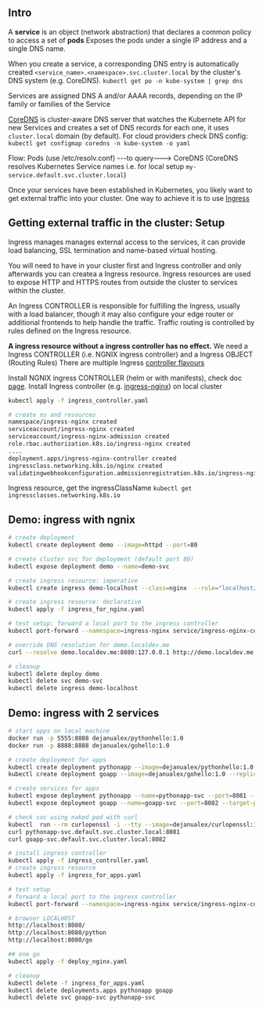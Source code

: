 ## Intro

A **service** is an object (network abstraction) that declares a common policy to access a set of **pods**
Exposes the pods under a single IP address and a single DNS name.

When you create a service, a corresponding DNS entry is automatically created  `<service_name>.<namespace>.svc.cluster.local` by the cluster's DNS system (e.g. CoreDNS). `kubectl get po -n kube-system | grep dns`

Services are assigned DNS A and/or AAAA records, depending on the IP family or families of the Service

[CoreDNS](https://kubernetes.io/docs/concepts/services-networking/service/#dns) is cluster-aware DNS server that watches the Kubernete API for new Services and creates a set of DNS records for each one, it uses `cluster.local` domain (by default).
For cloud providers check DNS config: `kubectl get configmap coredns -n kube-system -o yaml`

Flow: Pods (use /etc/resolv.conf) ---to query---> CoreDNS (CoreDNS resolves Kubernetes Service names i.e. for local setup `my-service.default.svc.cluster.local`)

Once your services have been established in Kubernetes, you likely want to get external traffic into your cluster. One way to achieve it is to use [Ingress](https://kubernetes.io/docs/concepts/services-networking/ingress/)

## Getting external traffic in the cluster: Setup

Ingress manages manages external access to the services, it can provide load balancing, SSL termination and name-based virtual hosting.

You will need to have in your cluster first and Ingress controller and only afterwards you can createa a Ingress resource. Ingress resources are used to expose HTTP and HTTPS routes from outside the cluster to services within the cluster.  

An Ingress CONTROLLER is responsible for fulfilling the Ingress, usually with a load balancer, though it may also configure your edge router or additional frontends to help handle the traffic.
Traffic routing is controlled by rules defined on the Ingress resource. 

**A ingress resource without a ingress controller has no effect.**
We need a Ingress CONTROLLER (i.e. NGNIX ingress controller) and a Ingress OBJECT (Routing Rules)
There are multiple Ingress [controller flavours](https://kubernetes.io/docs/concepts/services-networking/ingress-controllers/)

Install NGNIX ingress CONTROLLER (helm or with manifests), check doc [page](https://docs.nginx.com/nginx-ingress-controller/installation/installing-nic/). Install Ingress controller (e.g. [ingress-nginx](https://kubernetes.github.io/ingress-nginx/deploy/#docker-desktop)) on local cluster

```bash
kubectl apply -f ingress_controller.yaml

# create ns and resources
namespace/ingress-nginx created
serviceaccount/ingress-nginx created
serviceaccount/ingress-nginx-admission created
role.rbac.authorization.k8s.io/ingress-nginx created
....
deployment.apps/ingress-nginx-controller created
ingressclass.networking.k8s.io/nginx created
validatingwebhookconfiguration.admissionregistration.k8s.io/ingress-nginx-admission created
```

Ingress resource, get the ingressClassName `kubectl get ingressclasses.networking.k8s.io`

## Demo: ingress with ngnix

```bash
# create deployment
kubectl create deployment demo --image=httpd --port=80

# create cluster svc for deployment (default port 80)
kubectl expose deployment demo --name=demo-svc

# create ingress resource: imperative
kubectl create ingress demo-localhost --class=nginx  --rule="localhost/*=demo:80"

# create ingress resource: declarative
kubectl apply -f ingress_for_nginx.yaml

# test setup: forward a local port to the ingress controller
kubectl port-forward --namespace=ingress-nginx service/ingress-nginx-controller 8080:80

# override DNS resolution for demo.localdev.me
curl --resolve demo.localdev.me:8080:127.0.0.1 http://demo.localdev.me:8080

# cleanup
kubectl delete deploy demo
kubectl delete svc demo-svc
kubectl delete ingress demo-localhost
```

## Demo: ingress with 2 services 

```bash
# start apps on local machine
docker run -p 5555:8888 dejanualex/pythonhello:1.0
docker run -p 8888:8888 dejanualex/gohello:1.0

# create deployment for apps
kubectl create deployment pythonapp --image=dejanualex/pythonhello:1.0 --replicas=2
kubectl create deployment goapp --image=dejanualex/gohello:1.0 --replicas=2

# create services for apps
kubectl expose deployment pythonapp --name=pythonapp-svc --port=8081 --target-port=8888
kubectl expose deployment goapp --name=goapp-svc --port=8082 --target-port=8888

# check svc using naked pod with curl 
kubectl  run --rm curlopenssl -i --tty --image=dejanualex/curlopenssl:1.0  -- sh
curl pythonapp-svc.default.svc.cluster.local:8081
curl goapp-svc.default.svc.cluster.local:8082

# install ingress controller
kubectl apply -f ingress_controller.yaml
# create ingress resource
kubectl apply -f ingress_for_apps.yaml

# test setup
# forward a local port to the ingress controller
kubectl port-forward --namespace=ingress-nginx service/ingress-nginx-controller 8080:80

# browser LOCALHOST
http://localhost:8080/
http://localhost:8080/python
http://localhost:8080/go

## one go
kubectl apply -f deploy_nginx.yaml

# cleanup
kubectl delete -f ingress_for_apps.yaml
kubectl delete deployments.apps pythonapp goapp
kubectl delete svc goapp-svc pythonapp-svc
```
